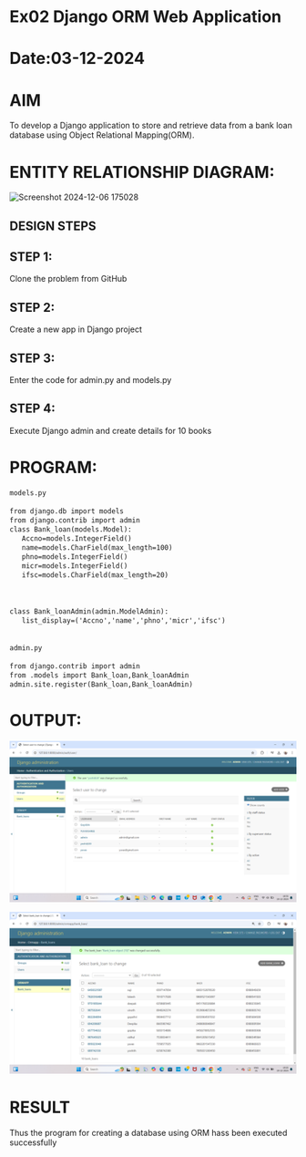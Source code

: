 # Ex02 Django ORM Web Application
# Date:03-12-2024
# AIM
To develop a Django application to store and retrieve data from a bank loan database using Object Relational Mapping(ORM).

# ENTITY RELATIONSHIP DIAGRAM:
![Screenshot 2024-12-06 175028](https://github.com/user-attachments/assets/b6e4ff70-2991-439d-9d0a-b38a59db7017)


## DESIGN STEPS
## STEP 1:
Clone the problem from GitHub

## STEP 2:
Create a new app in Django project

## STEP 3:
Enter the code for admin.py and models.py

## STEP 4:
Execute Django admin and create details for 10 books

# PROGRAM:
```
models.py

from django.db import models
from django.contrib import admin
class Bank_loan(models.Model):
   Accno=models.IntegerField()
   name=models.CharField(max_length=100)
   phno=models.IntegerField()
   micr=models.IntegerField()
   ifsc=models.CharField(max_length=20)



class Bank_loanAdmin(admin.ModelAdmin):
   list_display=('Accno','name','phno','micr','ifsc')


admin.py

from django.contrib import admin
from .models import Bank_loan,Bank_loanAdmin
admin.site.register(Bank_loan,Bank_loanAdmin)

```
# OUTPUT:
![alt text](<Screenshot (38).png>)

![alt text](<Screenshot (39).png>)

# RESULT
Thus the program for creating a database using ORM hass been executed successfully
